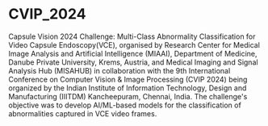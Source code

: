 # CVIP_2024
Capsule Vision 2024 Challenge: Multi-Class Abnormality Classification for Video Capsule Endoscopy(VCE), organised by Research Center for Medical Image Analysis and Artificial Intelligence (MIAAI), Department of Medicine, Danube Private University, Krems, Austria, and Medical Imaging and 
Signal Analysis Hub (MISAHUB) in collaboration with the 9th International Conference on Computer Vision & Image Processing (CVIP 2024) being organized by the Indian Institute of Information Technology, Design and Manufacturing (IIITDM) Kancheepuram, Chennai, India. The challenge's objective was to develop AI/ML-based models for the classification of abnormalities captured in VCE video frames.
